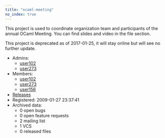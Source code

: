 ```yaml
---
title: "ocaml-meeting"
no_index: true
---
```


This project is used to coordinate organization team and participants of the annual OCaml Meeting. You can find slides and video in the file section.

This project is deprecated as of 2017-01-25, it will stay online but will see no further update.


* Admins:
  * [user102](/users/user102)
  * [user273](/users/user273)
* Members:
  * [user102](/users/user102)
  * [user273](/users/user273)
  * [user156](/users/user156)
* [Releases](https://download.ocamlcore.org/ocaml-meeting)
* Registered: 2009-01-27 23:37:41
* Archived data:
  * 0 open bugs
  * 0 open feature requests
  * 2 mailing list
  * 1 VCS
  * 0 released files
